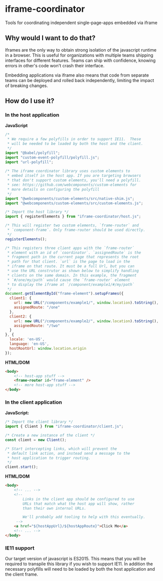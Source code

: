 # iframe-coordinator

Tools for coordinating independent single-page-apps embedded via iframe

## Why would I want to do that?

Iframes are the only way to obtain strong isolation of the javascript runtime in a browser. This is useful for organizations with multiple teams shipping interfaces for different features. Teams can ship with confidence, knowing errors in other's code won't crash their interface.

Embedding applications via iframe also means that code from separate teams can be deployed and rolled back independently, limiting the impact of breaking changes.

## How do I use it?

### In the host application

**JavaScript**

```js
/*
 * We require a few polyfills in order to support IE11.  These
 * will be needed to be loaded by both the host and the client.
 */
import "@babel/polyfill";
import "custom-event-polyfill/polyfill.js";
import "url-polyfill";
 
/* The iframe coordinator library uses custom elements to
 * embed itself in the host app. If you are targeting browsers
 * that don't support custom elements, you'll need a polyfill.
 * see: https://github.com/webcomponents/custom-elements for
 * more details on configuring the polyfill
 */
import "@webcomponents/custom-elements/src/native-shim.js";
import "@webcomponents/custom-elements/src/custom-elements.js";

/* Import the host library */
import { registerElements } from "iframe-coordinator/host.js";

/* This will register two custom elements, `frame-router` and
 * `component-frame`. Only frame-router should be used directly.
 */
registerElements();

/* This registers three client apps with the `frame-router`
 * element with an id of `coordinator`. `assignedRoute` is the
 * fragment path in the current page that represents the root
 * path for that client. `url` is the page to load in the
 * iframe on that route. It must be a full Url, but you can 
 * use the URL construtor as shown below to simplify handling
 * clients on the same domain. In this example, the fragment
 * `#/one/my/path` would cause the `frame-router` element
 * to display the iframe at `/component/example1/#/my/path`
 */
document.getElementById("frame-element").setupFrames({
  client1: {
    url: new URL("/components/example1/", window.location).toString(),
    assignedRoute: "/one"
  },
  client2: {
    url: new URL("/components/example2/", window.location).toString(),
    assignedRoute: "/two"
  }
}, {
  locale: 'en-US',
  language: 'en-US',
  hostRootUrl: window.location.origin
});
```

**HTML/DOM**

```html
<body>
    <!-- host-app stuff -->
    <frame-router id="frame-element" />
    <!-- more host-app stuff -->
</body>
```

### In the client application

**JavaScript:**

```js
/* Import the client library */
import { Client } from "iframe-coordinator/client.js";

/* Create a new instance of the client */
const client = new Client();

/* Start intercepting links, which will prevent the
 * default link action, and instead send a message to the
 * host application to trigger routing.
 */
client.start();
```

**HTML/DOM**

```html
<body>
    <!-- ... -->
    <!--
        Links in the client app should be configured to use
        URLs that match what the host app will show, rather
        than their own internal URLs.

        We'll probably add tooling to help with this eventually.
     -->
    <a href="${hostAppUrl}/${hostAppRoute}">Click Me</a>
    <!-- ... -->
</body>
```
### IE11 support
Our target version of javascript is ES2015.  This means that you will be required to transpile this library if you wish to support IE11.  In addition the necessary polyfills will need to be loaded by both the host application and the client frame.